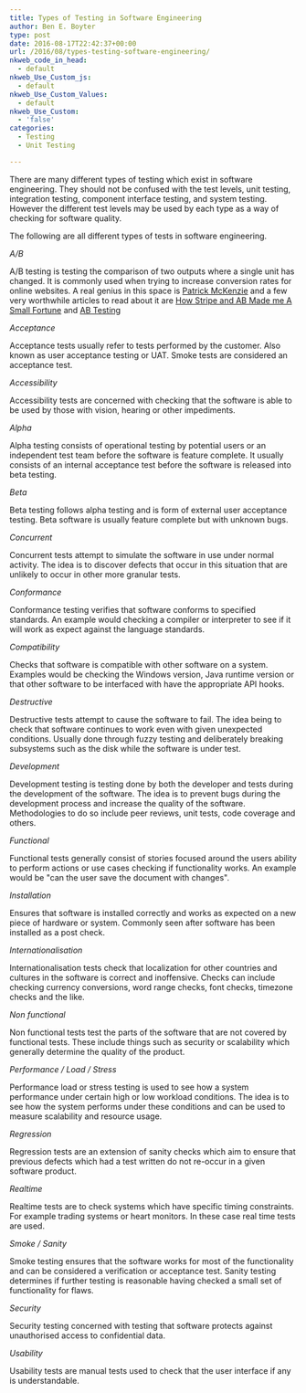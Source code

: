 ```yaml
---
title: Types of Testing in Software Engineering
author: Ben E. Boyter
type: post
date: 2016-08-17T22:42:37+00:00
url: /2016/08/types-testing-software-engineering/
nkweb_code_in_head:
  - default
nkweb_Use_Custom_js:
  - default
nkweb_Use_Custom_Values:
  - default
nkweb_Use_Custom:
  - 'false'
categories:
  - Testing
  - Unit Testing

---
```

There are many different types of testing which exist in software engineering. They should not be confused with the test levels, unit testing, integration testing, component interface testing, and system testing. However the different test levels may be used by each type as a way of checking for software quality.

The following are all different types of tests in software engineering.

_A/B_
  
A/B testing is testing the comparison of two outputs where a single unit has changed. It is commonly used when trying to increase conversion rates for online websites. A real genius in this space is [Patrick McKenzie][1] and a few very worthwhile articles to read about it are [How Stripe and AB Made me A Small Fortune][2] and [AB Testing][3]

_Acceptance_
  
Acceptance tests usually refer to tests performed by the customer. Also known as user acceptance testing or UAT. Smoke tests are considered an acceptance test.

_Accessibility_
  
Accessibility tests are concerned with checking that the software is able to be used by those with vision, hearing or other impediments.

_Alpha_
  
Alpha testing consists of operational testing by potential users or an independent test team before the software is feature complete. It usually consists of an internal acceptance test before the software is released into beta testing.

_Beta_
  
Beta testing follows alpha testing and is form of external user acceptance testing. Beta software is usually feature complete but with unknown bugs.

_Concurrent_
  
Concurrent tests attempt to simulate the software in use under normal activity. The idea is to discover defects that occur in this situation that are unlikely to occur in other more granular tests.

_Conformance_
  
Conformance testing verifies that software conforms to specified standards. An example would checking a compiler or interpreter to see if it will work as expect against the language standards.

_Compatibility_
  
Checks that software is compatible with other software on a system. Examples would be checking the Windows version, Java runtime version or that other software to be interfaced with have the appropriate API hooks.

_Destructive_
  
Destructive tests attempt to cause the software to fail. The idea being to check that software continues to work even with given unexpected conditions. Usually done through fuzzy testing and deliberately breaking subsystems such as the disk while the software is under test.

_Development_
  
Development testing is testing done by both the developer and tests during the development of the software. The idea is to prevent bugs during the development process and increase the quality of the software. Methodologies to do so include peer reviews, unit tests, code coverage and others.

_Functional_
  
Functional tests generally consist of stories focused around the users ability to perform actions or use cases checking if functionality works. An example would be "can the user save the document with changes".

_Installation_
  
Ensures that software is installed correctly and works as expected on a new piece of hardware or system. Commonly seen after software has been installed as a post check.

_Internationalisation_
  
Internationalisation tests check that localization for other countries and cultures in the software is correct and inoffensive. Checks can include checking currency conversions, word range checks, font checks, timezone checks and the like.

_Non functional_
  
Non functional tests test the parts of the software that are not covered by functional tests. These include things such as security or scalability which generally determine the quality of the product.

_Performance / Load / Stress_
  
Performance load or stress testing is used to see how a system performance under certain high or low workload conditions. The idea is to see how the system performs under these conditions and can be used to measure scalability and resource usage.

_Regression_
  
Regression tests are an extension of sanity checks which aim to ensure that previous defects which had a test written do not re-occur in a given software product.

_Realtime_
  
Realtime tests are to check systems which have specific timing constraints. For example trading systems or heart monitors. In these case real time tests are used.

_Smoke / Sanity_
  
Smoke testing ensures that the software works for most of the functionality and can be considered a verification or acceptance test. Sanity testing determines if further testing is reasonable having checked a small set of functionality for flaws.

_Security_
  
Security testing concerned with testing that software protects against unauthorised access to confidential data.

_Usability_
  
Usability tests are manual tests used to check that the user interface if any is understandable.

 [1]: http://www.kalzumeus.com/
 [2]: http://www.kalzumeus.com/2012/08/06/stripe-and-ab-testing-made-me-a-small-fortune/
 [3]: https://training.kalzumeus.com/newsletters/archive/ab_testing